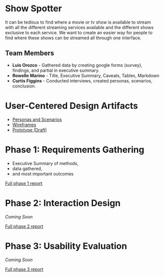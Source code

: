 # Show Spotter

It can be tedious to find where a movie or tv show is available to stream with all the different
streaming services available and the different shows exclusive to each service. We want to
create an easier way for people to find where these shows can be streamed all through one
interface.

## Team Members

* **Luis Orozco** - Gathered data by creating google forms (survey), findings, and partial in executive summary.
* **Rowelle Marino** - Title, Executive Summary, Caveats, Tables, Markdown
* **Curtis Figgins** - Conducted interviews, created personas, scenarios, conclusion. 

# User-Centered Design Artifacts

* [Personas and Scenarios](personas-scenarios.md)
* [Wireframes](#)
* [Prototype (Draft)](https://xd.adobe.com/view/ecaa195e-6179-4399-9ae0-ab5d48042bce-b9f9/?fullscreen&hints=off)

# Phase 1: Requirements Gathering

* Executive Summary of methods,
* data gathered,
* and most important outcomes

[Full phase 1 report](phase1/)

# Phase 2: Interaction Design

*Coming Soon*

[Full phase 2 report](phase2/)

# Phase 3: Usability Evaluation

*Coming Soon*

[Full phase 3 report](phase3/)
